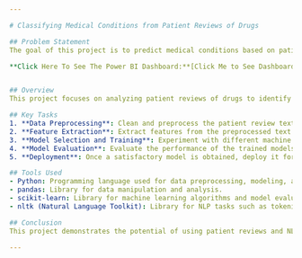 ```yaml
---

# Classifying Medical Conditions from Patient Reviews of Drugs

## Problem Statement
The goal of this project is to predict medical conditions based on patient reviews of drugs. Leveraging natural language processing (NLP) techniques and machine learning algorithms, the aim is to develop a model that can accurately classify medical conditions from the content of patient reviews.

**Click Here To See The Power BI Dashboard:**[Click Me to See Dashboard](https://archive.ics.uci.edu/dataset/462/drug+review+dataset+drugs+com)


## Overview
This project focuses on analyzing patient reviews of drugs to identify the medical conditions mentioned in the reviews. By preprocessing the review text, extracting relevant features, and training machine learning models, we aim to predict the associated medical conditions. This approach can provide valuable insights into the effectiveness and safety of drugs for different medical conditions.

## Key Tasks
1. **Data Preprocessing**: Clean and preprocess the patient review text to remove noise and irrelevant information.
2. **Feature Extraction**: Extract features from the preprocessed text data using techniques such as TF-IDF vectorization or word embeddings.
3. **Model Selection and Training**: Experiment with different machine learning algorithms (e.g., Naive Bayes, Logistic Regression, SVM) to build a classifier for predicting medical conditions.
4. **Model Evaluation**: Evaluate the performance of the trained models using appropriate metrics (e.g., accuracy, precision, recall) on a test dataset.
5. **Deployment**: Once a satisfactory model is obtained, deploy it for practical use, such as predicting medical conditions from new patient reviews.

## Tools Used
- Python: Programming language used for data preprocessing, modeling, and evaluation.
- pandas: Library for data manipulation and analysis.
- scikit-learn: Library for machine learning algorithms and model evaluation.
- nltk (Natural Language Toolkit): Library for NLP tasks such as tokenization and lemmatization.

## Conclusion
This project demonstrates the potential of using patient reviews and NLP techniques to predict medical conditions associated with specific drugs. By accurately identifying the medical conditions described in patient feedback, healthcare providers can gain valuable insights into the effectiveness and safety of drugs, ultimately leading to improved patient care and treatment outcomes.

---
```


